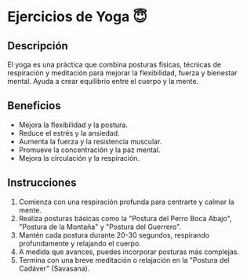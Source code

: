 # Ejercicios de Yoga :innocent:
## Descripción
El yoga es una práctica que combina posturas físicas, técnicas de respiración y meditación para mejorar la flexibilidad, fuerza y bienestar mental. Ayuda a crear equilibrio entre el cuerpo y la mente.

## Beneficios
- Mejora la flexibilidad y la postura.
- Reduce el estrés y la ansiedad.
- Aumenta la fuerza y la resistencia muscular.
- Promueve la concentración y la paz mental.
- Mejora la circulación y la respiración.

## Instrucciones
1. Comienza con una respiración profunda para centrarte y calmar la mente.
2. Realiza posturas básicas como la "Postura del Perro Boca Abajo", "Postura de la Montaña" y "Postura del Guerrero".
3. Mantén cada postura durante 20-30 segundos, respirando profundamente y relajando el cuerpo.
4. A medida que avances, puedes incorporar posturas más complejas.
5. Termina con una breve meditación o relajación en la "Postura del Cadáver" (Savasana).
